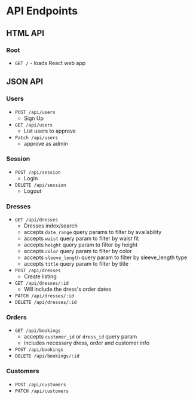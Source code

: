 # API Endpoints

## HTML API

### Root

- `GET /` - loads React web app

## JSON API

### Users

- `POST /api/users`
	- Sign Up
- `GET /api/users`
  - List users to approve
- `Patch /api/users`
  - approve as admin

### Session

- `POST /api/session`
	- Login
- `DELETE /api/session`
	- Logout

### Dresses

- `GET /api/dresses`
  - Dresses index/search
  - accepts `date_range` query params to filter by availability
  - accepts `waist` query param to filter by waist fit
  - accepts `height` query param to filter by height
  - accepts `color` query param to filter by color
  - accepts `sleeve_length` query param to filter by sleeve_length type
  - accepts `title` query param to filter by title
- `POST /api/dresses`
	- Create listing
- `GET /api/dresses/:id`
	- Will include the dress's order dates
- `PATCH /api/dresses/:id`
- `DELETE /api/dresses/:id`

### Orders

- `GET /api/bookings`
	- accepts `customer_id` or `dress_id` query param
	- includes necessary dress, order and customer info
- `POST /api/bookings`
- `DELETE /api/bookings/:id`

### Customers
- `POST /api/customers`
- `PATCH /api/customers`

